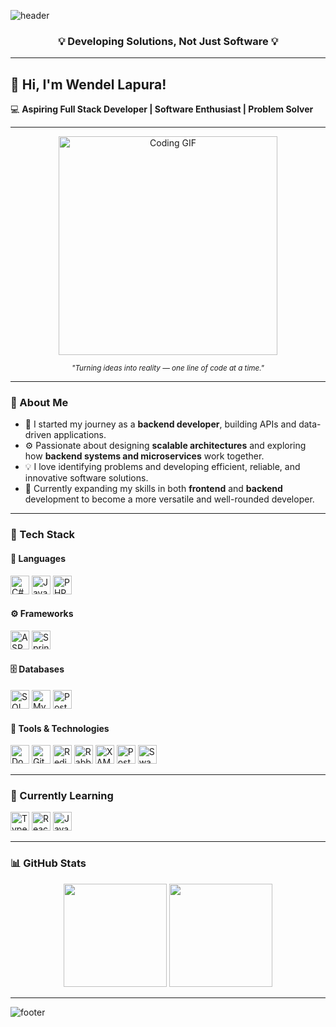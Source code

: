 <!-- 🌊 Animated Header Banner -->
![header](https://capsule-render.vercel.app/api?type=wave&color=0:1e3c72,100:2a5298&height=160&section=header&fontColor=ffffff)

<h3 align="center">💡 Developing Solutions, Not Just Software 💡</h3>

---

## 👋 Hi, I'm Wendel Lapura!


💻 **Aspiring Full Stack Developer | Software Enthusiast | Problem Solver**

---

<!-- 🖥️ Coding GIF -->
<p align="center">
  <img src="https://media.giphy.com/media/qgQUggAC3Pfv687qPC/giphy.gif" width="350" alt="Coding GIF"/>
</p>
<p align="center"><sub><i>"Turning ideas into reality — one line of code at a time."</i></sub></p>

---

### 🚀 About Me
- 🧠 I started my journey as a **backend developer**, building APIs and data-driven applications.  
- ⚙️ Passionate about designing **scalable architectures** and exploring how **backend systems and microservices** work together.  
- 💡 I love identifying problems and developing efficient, reliable, and innovative software solutions.  
- 🌱 Currently expanding my skills in both **frontend** and **backend** development to become a more versatile and well-rounded developer.  

---

### 🧰 Tech Stack

#### 💬 Languages
<p>
  <img src="https://cdn.jsdelivr.net/gh/devicons/devicon/icons/csharp/csharp-original.svg" width="30" height="30" alt="C#"/>
  <img src="https://cdn.jsdelivr.net/gh/devicons/devicon/icons/java/java-original.svg" width="30" height="30" alt="Java"/>
  <img src="https://cdn.jsdelivr.net/gh/devicons/devicon/icons/php/php-original.svg" width="30" height="30" alt="PHP"/>
</p>

#### ⚙️ Frameworks
<p>
  <img src="https://cdn.jsdelivr.net/gh/devicons/devicon/icons/dotnetcore/dotnetcore-original.svg" width="30" height="30" alt="ASP.NET Core"/>
  <img src="https://cdn.jsdelivr.net/gh/devicons/devicon/icons/spring/spring-original.svg" width="30" height="30" alt="Spring Boot"/>
</p>

#### 🗄️ Databases
<p>
  <img src="https://cdn.jsdelivr.net/gh/devicons/devicon/icons/microsoftsqlserver/microsoftsqlserver-plain.svg" width="30" height="30" alt="SQL Server"/>
  <img src="https://cdn.jsdelivr.net/gh/devicons/devicon/icons/mysql/mysql-original.svg" width="30" height="30" alt="MySQL"/>
  <img src="https://cdn.jsdelivr.net/gh/devicons/devicon/icons/postgresql/postgresql-original.svg" width="30" height="30" alt="PostgreSQL"/>
</p>

#### 🧩 Tools & Technologies
<p>
  <img src="https://cdn.jsdelivr.net/gh/devicons/devicon/icons/docker/docker-original.svg" width="30" height="30" alt="Docker"/>
  <img src="https://cdn.jsdelivr.net/gh/devicons/devicon/icons/git/git-original.svg" width="30" height="30" alt="Git"/>
  <img src="https://cdn.jsdelivr.net/gh/devicons/devicon/icons/redis/redis-original.svg" width="30" height="30" alt="Redis"/>
  <img src="https://cdn.jsdelivr.net/gh/devicons/devicon/icons/rabbitmq/rabbitmq-original.svg" width="30" height="30" alt="RabbitMQ"/>
  <img src="https://cdn.jsdelivr.net/gh/devicons/devicon/icons/apache/apache-original.svg" width="30" height="30" alt="XAMPP"/>
  <img src="https://cdn.jsdelivr.net/gh/devicons/devicon/icons/postman/postman-original.svg" width="30" height="30" alt="Postman"/>
  <img src="https://cdn.jsdelivr.net/gh/devicons/devicon/icons/swagger/swagger-original.svg" width="30" height="30" alt="Swagger"/>
</p>

---

### 🧠 Currently Learning
<p>
  <img src="https://cdn.jsdelivr.net/gh/devicons/devicon/icons/typescript/typescript-original.svg" width="30" height="30" alt="TypeScript"/>
  <img src="https://cdn.jsdelivr.net/gh/devicons/devicon/icons/react/react-original.svg" width="30" height="30" alt="React"/>
  <img src="https://cdn.jsdelivr.net/gh/devicons/devicon/icons/javascript/javascript-original.svg" width="30" height="30" alt="JavaScript"/>
</p>

---

### 📊 GitHub Stats
<p align="center">
  <img src="https://github-readme-stats-gamma.vercel.app/api?username=vibe-with-wyn&show_icons=true&theme=tokyonight&hide_border=true" height="165" />
  <img src="https://github-contributor-stats.vercel.app/api?username=vibe-with-wyn&limit=5&theme=tokyonight&hide_border=true&combine_all_yearly_contributions=true" height="165" />
</p>

---

<!-- 🌊 Animated Footer Banner -->
![footer](https://capsule-render.vercel.app/api?type=wave&color=0:2a5298,100:1e3c72&height=120&section=footer&fontColor=ffffff)
